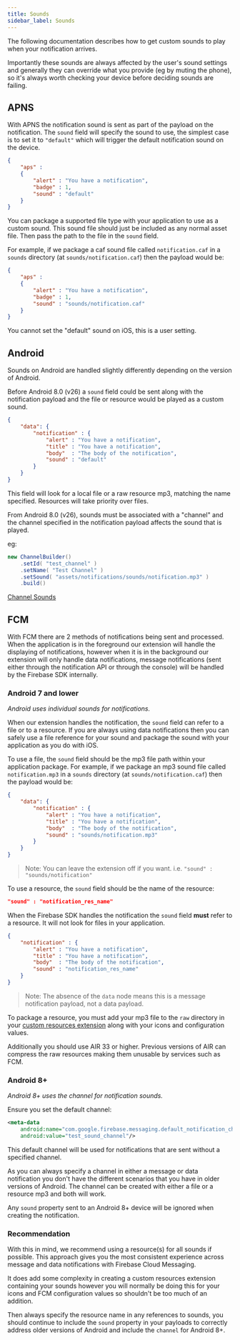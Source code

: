 ```yaml
---
title: Sounds
sidebar_label: Sounds
---
```


The following documentation describes how to get custom sounds to play when your notification arrives.

Importantly these sounds are always affected by the user's sound settings and generally they can override what you provide (eg by muting the phone), so it's always worth checking your device before deciding sounds are failing.


## APNS 

With APNS the notification sound is sent as part of the payload on the notification. The `sound` field will specify the sound to use, the simplest case is to set it to `"default"` which will trigger the default notification sound on the device. 

```json
{
	"aps" : 
	{
		"alert" : "You have a notification",
		"badge" : 1,
		"sound" : "default"
	}
}
```

You can package a supported file type with your application to use as a custom sound. This sound file should just be included as any normal asset file. Then pass the path to the file in the `sound` field.

For example, if we package a caf sound file called `notification.caf` in a `sounds` directory (at `sounds/notification.caf`) then the payload would be:

```json
{
	"aps" : 
	{
		"alert" : "You have a notification",
		"badge" : 1,
		"sound" : "sounds/notification.caf"
	}
}
```

You cannot set the "default" sound on iOS, this is a user setting.



## Android

Sounds on Android are handled slightly differently depending on the version of Android. 

Before Android 8.0 (v26) a `sound` field could be sent along with the notification payload and the file or resource would be played as a custom sound.

```json
{
	"data": {
		"notification" : {
			"alert" : "You have a notification",
			"title" : "You have a notification",
			"body"  : "The body of the notification",
			"sound" : "default"
		}
	}
}
```

This field will look for a local file or a raw resource mp3, matching the name specified. Resources will take priority over files.


From Android 8.0 (v26), sounds must be associated with a "channel" and the channel specified in the notification payload affects the sound that is played.

eg:

```actionscript
new ChannelBuilder()
	.setId( "test_channel" )
	.setName( "Test Channel" )
	.setSound( "assets/notifications/sounds/notification.mp3" )
	.build()
```

[Channel Sounds](setup-your-service.md#channel-sounds)


## FCM

With FCM there are 2 methods of notifications being sent and processed. When the application is in the foreground our extension will handle the displaying of notifications, however when it is in the background our extension will only handle data notifications, message notifications (sent either through the notification API or through the console) will be handled by the Firebase SDK internally.

### Android 7 and lower

*Android uses individual sounds for notifications.*

When our extension handles the notification, the `sound` field can refer to a file or to a resource. If you are always using data notifications then you can safely use a file reference for your sound and package the sound with your application as you do with iOS. 

To use a file, the `sound` field should be the mp3 file path within your application package. For example, if we package an mp3 sound file called `notification.mp3` in a `sounds` directory (at `sounds/notification.caf`) then the payload would be:

```json
{
	"data": {
		"notification" : {
			"alert" : "You have a notification",
			"title" : "You have a notification",
			"body"  : "The body of the notification",
			"sound" : "sounds/notification.mp3"
		}
	}
}
```

> Note: You can leave the extension off if you want. i.e. `"sound" : "sounds/notification"`

To use a resource, the `sound` field should be the name of the resource:

```json
"sound" : "notification_res_name"
```


When the Firebase SDK handles the notification the `sound` field **must** refer to a resource. It will not look for files in your application. 

```json
{
    "notification" : {
        "alert" : "You have a notification",
        "title" : "You have a notification",
        "body"  : "The body of the notification",
        "sound" : "notification_res_name"
    }
}
```

> Note: The absence of the `data` node means this is a message notification payload, not a data payload.


To package a resource, you must add your mp3 file to the `raw` directory in your [custom resources extension](https://github.com/distriqt/ANE-CustomResources/) along with your icons and configuration values. 

Additionally you should use AIR 33 or higher. Previous versions of AIR can compress the raw resources making them unusable by services such as FCM.




### Android 8+

*Android 8+ uses the channel for notification sounds.*

Ensure you set the default channel:

```xml
<meta-data
    android:name="com.google.firebase.messaging.default_notification_channel_id"
    android:value="test_sound_channel"/>
```

This default channel will be used for notifications that are sent without a specified channel. 

As you can always specify a channel in either a message or data notification you don't have the different scenarios that you have in older versions of Android. The channel can be created with either a file or a resource mp3 and both will work.

Any `sound` property sent to an Android 8+ device will be ignored when creating the notification.



### Recommendation

With this in mind, we recommend using a resource(s) for all sounds if possible. This approach gives you the most consistent experience across message and data notifications with Firebase Cloud Messaging.

It does add some complexity in creating a custom resources extension containing your sounds however you will normally be doing this for your icons and FCM configuration values so shouldn't be too much of an addition.

Then always specify the resource name in any references to sounds, you should continue to include the `sound` property in your payloads to correctly address older versions of Android and include the `channel` for Android 8+.


